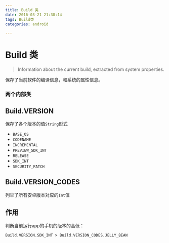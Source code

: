 ```yaml
---
title: Build 类
date: 2016-03-21 21:38:14
tags: Build类
categories: android

---
```


# Build 类
>Information about the current build, extracted from system properties.

保存了当前软件的编译信息，和系统的属性信息。

### 两个内部类

## Build.VERSION

保存了各个版本的值`String`形式

- `BASE_OS`
- `CODENAME`
- `INCREMENTAL`
- `PREVIEW_SDK_INT`
- `RELEASE`
- `SDK_INT`
- `SECURITY_PATCH`

## Build.VERSION_CODES
列举了所有安卓版本对应的`Int`值


## 作用
判断当前运行app的手机的版本的高低：

	Build.VERSION.SDK_INT > Build.VERSION_CODES.JELLY_BEAN